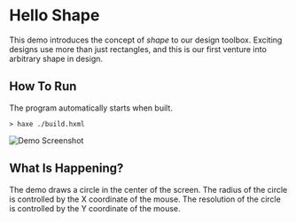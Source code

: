 # Hello Shape

This demo introduces the concept of *shape* to our design toolbox. Exciting
designs use more than just rectangles, and this is our first venture into
arbitrary shape in design.

## How To Run

The program automatically starts when built.

```
> haxe ./build.hxml
```

![Demo Screenshot](https://github.com/BradLyman/learn_you_a_heaps/blob/master/p_2_0_hello_shape/Screenshot.png)

## What Is Happening?

The demo draws a circle in the center of the screen. The radius of the circle
is controlled by the X coordinate of the mouse. The resolution of the circle
is controlled by the Y coordinate of the mouse.